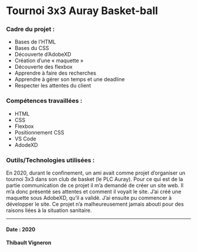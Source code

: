 # Tournoi 3x3 Auray Basket-ball 

### Cadre du projet :
- Bases de l’HTML
-  Bases du CSS
-  Découverte d’AdobeXD
-  Création d’une « maquette »
-  Découverte des flexbox
-  Apprendre à faire des recherches
-  Apprendre à gérer son temps et une deadline
-  Respecter les attentes du client

### Compétences travaillées : 
- HTML
- CSS
- Flexbox
- Positionnement CSS
- VS Code
- AdodeXD

### Outils/Technologies utilisées : 
En 2020, durant le confinement, un ami avait comme projet d’organiser un tournoi 3x3 dans son club de basket (le PLC Auray). Pour ce qui est de la partie communication de ce projet il m’a demandé de créer un site web. Il m’a donc présenté ses attentes et comment il voyait le site. J’ai créé une maquette sous AdobeXD, qu’il a validé. J’ai ensuite pu commencer à développer le site. Ce projet n’a malheureusement jamais abouti pour des raisons liées à la situation sanitaire. 


----------------------------------------------------------------------------------------------------------------------------------------------------------------
#### Date : 2020  
#### Thibault Vigneron
